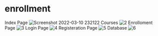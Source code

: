 # enrollment
Index Page
![Screenshot 2022-03-10 232122](https://user-images.githubusercontent.com/65528145/157726118-170a75d1-0071-4308-81ac-c90b72eea48c.png)
Courses
![2](https://user-images.githubusercontent.com/65528145/157726127-6cb936b8-dfb8-4ae4-b411-05d0f7d5cf78.png)
Enrolloment Page
![3](https://user-images.githubusercontent.com/65528145/157726137-e58a9265-c51f-4661-864d-561f1e403ccf.png)
Login Page
![4](https://user-images.githubusercontent.com/65528145/157726145-407a1616-8a8e-4781-bd27-d2fe2044257b.png)
Registeration Page
![5](https://user-images.githubusercontent.com/65528145/157726152-2a664b1a-e31e-4013-9d89-a3e7e482bccd.png)
Database 
![6](https://user-images.githubusercontent.com/65528145/157726171-73c824c5-47e0-493a-b763-a919c9b09720.png)
